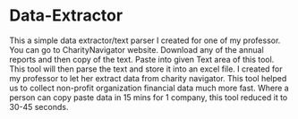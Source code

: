 # Data-Extractor
This a simple data extractor/text parser I created for one of my professor. You can go to CharityNavigator website. Download any of the annual reports and then copy of the text. Paste into given Text area of this tool. This tool will then parse the text and store it into an excel file. I created for my professor to let her extract data from charity navigator. This tool helped us to collect non-profit organization financial data much more fast. Where a person can copy paste data in 15 mins for 1 company, this tool reduced it to 30-45 seconds.
